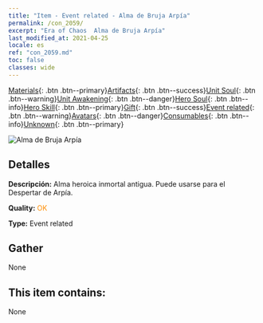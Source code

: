 ```yaml
---
title: "Item - Event related - Alma de Bruja Arpía"
permalink: /con_2059/
excerpt: "Era of Chaos  Alma de Bruja Arpía"
last_modified_at: 2021-04-25
locale: es
ref: "con_2059.md"
toc: false
classes: wide
---
```

 [Materials](/ItemsES/){: .btn .btn--primary}[Artifacts](/ItemsES/Artifacts/){: .btn .btn--success}[Unit Soul](/ItemsES/UnitSoul/){: .btn .btn--warning}[Unit Awakening](/ItemsES/UnitAwakening/){: .btn .btn--danger}[Hero Soul](/ItemsES/HeroSoul/){: .btn .btn--info}[Hero Skill](/ItemsES/HeroSkill/){: .btn .btn--primary}[Gift](/ItemsES/Gift/){: .btn .btn--success}[Event related](/ItemsES/Events/){: .btn .btn--warning}[Avatars](/ItemsES/Avatars/){: .btn .btn--danger}[Consumables](/ItemsES/Consumables/){: .btn .btn--info}[Unknown](/ItemsES/Unknown/){: .btn .btn--primary}

 ![Alma de Bruja Arpía](/images/t/juexing_702.jpg)

## Detalles
 **Descripción:** Alma heroica inmortal antigua. Puede usarse para el Despertar de Arpía.

 **Quality:** <span style="color: #FF8C00">OK</span>

 **Type:** Event related

## Gather

  None

## This item contains:

  None

